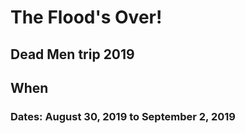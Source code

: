 # The Flood's Over!

## Dead Men trip 2019

## When  
### Dates: August 30, 2019 to September 2, 2019